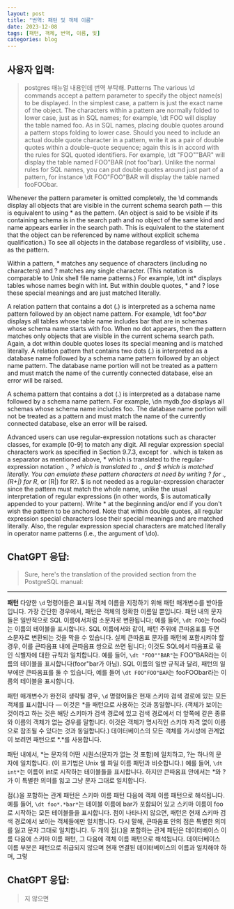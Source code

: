 ```yaml
---
layout: post
title: "번역: 패턴 및 객체 이름"
date: 2023-12-08
tags: [패턴, 객체, 번역, 이름, 및]
categories: blog
---
```


## 사용자 입력:
> postgres 매뉴얼 내용인데 번역 부탁해. Patterns
The various \d commands accept a pattern parameter to specify the object name(s) to be displayed. In the simplest case, a pattern is just the exact name of the object. The characters within a pattern are normally folded to lower case, just as in SQL names; for example, \dt FOO will display the table named foo. As in SQL names, placing double quotes around a pattern stops folding to lower case. Should you need to include an actual double quote character in a pattern, write it as a pair of double quotes within a double-quote sequence; again this is in accord with the rules for SQL quoted identifiers. For example, \dt "FOO""BAR" will display the table named FOO"BAR (not foo"bar). Unlike the normal rules for SQL names, you can put double quotes around just part of a pattern, for instance \dt FOO"FOO"BAR will display the table named fooFOObar.

Whenever the pattern parameter is omitted completely, the \d commands display all objects that are visible in the current schema search path — this is equivalent to using * as the pattern. (An object is said to be visible if its containing schema is in the search path and no object of the same kind and name appears earlier in the search path. This is equivalent to the statement that the object can be referenced by name without explicit schema qualification.) To see all objects in the database regardless of visibility, use *.* as the pattern.

Within a pattern, * matches any sequence of characters (including no characters) and ? matches any single character. (This notation is comparable to Unix shell file name patterns.) For example, \dt int* displays tables whose names begin with int. But within double quotes, * and ? lose these special meanings and are just matched literally.

A relation pattern that contains a dot (.) is interpreted as a schema name pattern followed by an object name pattern. For example, \dt foo*.*bar* displays all tables whose table name includes bar that are in schemas whose schema name starts with foo. When no dot appears, then the pattern matches only objects that are visible in the current schema search path. Again, a dot within double quotes loses its special meaning and is matched literally. A relation pattern that contains two dots (.) is interpreted as a database name followed by a schema name pattern followed by an object name pattern. The database name portion will not be treated as a pattern and must match the name of the currently connected database, else an error will be raised.

A schema pattern that contains a dot (.) is interpreted as a database name followed by a schema name pattern. For example, \dn mydb.*foo* displays all schemas whose schema name includes foo. The database name portion will not be treated as a pattern and must match the name of the currently connected database, else an error will be raised.

Advanced users can use regular-expression notations such as character classes, for example [0-9] to match any digit. All regular expression special characters work as specified in Section 9.7.3, except for . which is taken as a separator as mentioned above, * which is translated to the regular-expression notation .*, ? which is translated to ., and $ which is matched literally. You can emulate these pattern characters at need by writing ? for ., (R+|) for R*, or (R|) for R?. $ is not needed as a regular-expression character since the pattern must match the whole name, unlike the usual interpretation of regular expressions (in other words, $ is automatically appended to your pattern). Write * at the beginning and/or end if you don't wish the pattern to be anchored. Note that within double quotes, all regular expression special characters lose their special meanings and are matched literally. Also, the regular expression special characters are matched literally in operator name patterns (i.e., the argument of \do).

## ChatGPT 응답:
> Sure, here's the translation of the provided section from the PostgreSQL manual:

---

**패턴**
다양한 `\d` 명령어들은 표시될 객체 이름을 지정하기 위해 패턴 매개변수를 받아들입니다. 가장 간단한 경우에서, 패턴은 객체의 정확한 이름일 뿐입니다. 패턴 내의 문자들은 일반적으로 SQL 이름에서처럼 소문자로 변환됩니다; 예를 들어, `\dt FOO`는 foo라는 이름의 테이블을 표시합니다. SQL 이름에서와 같이, 패턴 주위에 큰따옴표를 두면 소문자로 변환되는 것을 막을 수 있습니다. 실제 큰따옴표 문자를 패턴에 포함시켜야 할 경우, 이를 큰따옴표 내에 큰따옴표 쌍으로 쓰면 됩니다; 이것도 SQL에서 따옴표로 묶인 식별자에 대한 규칙과 일치합니다. 예를 들어, `\dt "FOO""BAR"`는 FOO"BAR라는 이름의 테이블을 표시합니다(foor"bar가 아님). SQL 이름의 일반 규칙과 달리, 패턴의 일부에만 큰따옴표를 둘 수 있습니다, 예를 들어 `\dt FOO"FOO"BAR`는 fooFOObar라는 이름의 테이블을 표시합니다.

패턴 매개변수가 완전히 생략될 경우, `\d` 명령어들은 현재 스키마 검색 경로에 있는 모든 객체를 표시합니다 — 이것은 *을 패턴으로 사용하는 것과 동일합니다. (객체가 보이는 것이라고 하는 것은 해당 스키마가 검색 경로에 있고 검색 경로에서 더 앞쪽에 같은 종류와 이름의 객체가 없는 경우를 말합니다. 이것은 객체가 명시적인 스키마 자격 없이 이름으로 참조될 수 있다는 것과 동일합니다.) 데이터베이스의 모든 객체를 가시성에 관계없이 보려면 패턴으로 *.*를 사용합니다.

패턴 내에서, *는 문자의 어떤 시퀀스(문자가 없는 것 포함)에 일치하고, ?는 하나의 문자에 일치합니다. (이 표기법은 Unix 쉘 파일 이름 패턴과 비슷합니다.) 예를 들어, `\dt int*`는 이름이 int로 시작하는 테이블들을 표시합니다. 하지만 큰따옴표 안에서는 *와 ?가 이 특별한 의미를 잃고 그냥 문자 그대로 일치합니다.

점(.)을 포함하는 관계 패턴은 스키마 이름 패턴 다음에 객체 이름 패턴으로 해석됩니다. 예를 들어, `\dt foo*.*bar*`는 테이블 이름에 bar가 포함되어 있고 스키마 이름이 foo로 시작하는 모든 테이블들을 표시합니다. 점이 나타나지 않으면, 패턴은 현재 스키마 검색 경로에서 보이는 객체들에만 일치합니다. 다시 말해, 큰따옴표 안의 점은 특별한 의미를 잃고 문자 그대로 일치합니다. 두 개의 점(.)을 포함하는 관계 패턴은 데이터베이스 이름 다음에 스키마 이름 패턴, 그 다음에 객체 이름 패턴으로 해석됩니다. 데이터베이스 이름 부분은 패턴으로 취급되지 않으며 현재 연결된 데이터베이스의 이름과 일치해야 하며, 그렇

## ChatGPT 응답:
> 지 않으면

